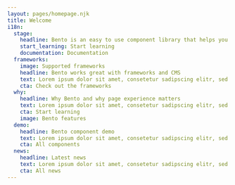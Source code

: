 ```yaml
---
layout: pages/homepage.njk
title: Welcome
i18n:
  stage:
    headline: Bento is an easy to use component library that helps you achieve a great page experience.
    start_learning: Start learning
    documentation: Documentation
  frameworks: 
    image: Supported frameworks
    headline: Bento works great with frameworks and CMS
    text: Lorem ipsum dolor sit amet, consetetur sadipscing elitr, sed diam nonumy eirmod tempor invidunt ut labore et dolore magna aliquyam erat, sed diam voluptua. At vero eos et accusam et justo duo dolores et ea rebum.
    cta: Check out the frameworks
  why: 
    headline: Why Bento and why page experience matters
    text: Lorem ipsum dolor sit amet, consetetur sadipscing elitr, sed diam nonumy eirmod tempor invidunt ut labore et dolore magna aliquyam erat, sed diam voluptua. At vero eos et accusam et justo duo dolores et ea rebum.
    cta: Start learning
    image: Bento features
  demo:
    headline: Bento component demo
    text: Lorem ipsum dolor sit amet, consetetur sadipscing elitr, sed diam nonumy eirmod tempor invidunt ut labore et dolore magna aliquyam erat, sed diam voluptua. At vero eos et accusam et justo duo dolores et ea rebum.
    cta: All components
  news:
    headline: Latest news
    text: Lorem ipsum dolor sit amet, consetetur sadipscing elitr, sed diam nonumy eirmod tempor invidunt ut labore et dolore magna aliquyam erat, sed diam voluptua. At vero eos et accusam et justo duo dolores et ea rebum.
    cta: All news
---
```

